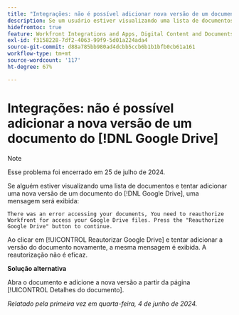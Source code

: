 ```yaml
---
title: "Integrações: não é possível adicionar nova versão de um documento a partir de [!DNL Google Drive]"
description: Se um usuário estiver visualizando uma lista de documentos e tentar adicionar uma nova versão de um documento do  [!DNL Google Drive], verá uma mensagem. Uma solução alternativa está disponível.
hidefromtoc: true
feature: Workfront Integrations and Apps, Digital Content and Documents
exl-id: f3158228-7df2-4063-99f9-5d01a224ada4
source-git-commit: d88a785bb980ad4dcbb5ccb6b1b1bfb0cb61a161
workflow-type: tm+mt
source-wordcount: '117'
ht-degree: 67%

---
```


# Integrações: não é possível adicionar a nova versão de um documento do [!DNL Google Drive]

>[!NOTE]
>
>Esse problema foi encerrado em 25 de julho de 2024.

Se alguém estiver visualizando uma lista de documentos e tentar adicionar uma nova versão de um documento do [!DNL Google Drive], uma mensagem será exibida:

`There was an error accessing your documents, You need to reauthorize Workfront for access your Google Drive files. Press the "Reauthorize Google Drive" button to continue.`

Ao clicar em [!UICONTROL Reautorizar Google Drive] e tentar adicionar a versão do documento novamente, a mesma mensagem é exibida. A reautorização não é eficaz.

**Solução alternativa**

Abra o documento e adicione a nova versão a partir da página [!UICONTROL Detalhes do documento].

_Relatado pela primeira vez em quarta-feira, 4 de junho de 2024._
